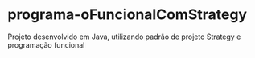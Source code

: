 # programa-oFuncionalComStrategy
Projeto desenvolvido em Java, utilizando padrão de projeto Strategy e programação funcional
